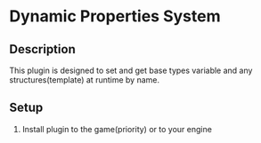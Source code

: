 # Dynamic Properties System

## Description

This plugin is designed to set and get base types variable and any structures(template) at runtime by name.

## Setup

1) Install plugin to the game(priority) or to your engine
